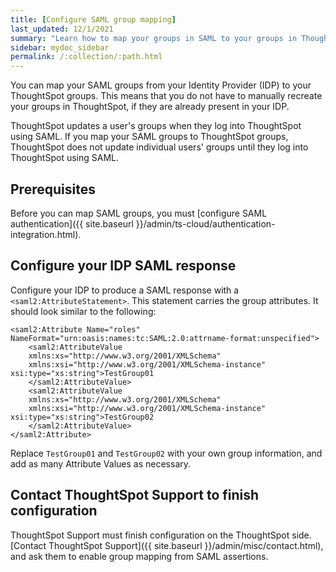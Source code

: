 ```yaml
---
title: [Configure SAML group mapping]
last_updated: 12/1/2021
summary: "Learn how to map your groups in SAML to your groups in ThoughtSpot."
sidebar: mydoc_sidebar
permalink: /:collection/:path.html
---
```

You can map your SAML groups from your Identity Provider (IDP) to your ThoughtSpot groups. This means that you do not have to manually recreate your groups in ThoughtSpot, if they are already present in your IDP.

ThoughtSpot updates a user's groups when they log into ThoughtSpot using SAML. If you map your SAML groups to ThoughtSpot groups, ThoughtSpot does not update individual users' groups until they log into ThoughtSpot using SAML.

## Prerequisites
Before you can map SAML groups, you must [configure SAML authentication]({{ site.baseurl }}/admin/ts-cloud/authentication-integration.html).

## Configure your IDP SAML response
Configure your IDP to produce a SAML response with a `<saml2:AttributeStatement>`. This statement carries the group attributes. It should look similar to the following:

```
<saml2:Attribute Name="roles" NameFormat="urn:oasis:names:tc:SAML:2.0:attrname-format:unspecified">
    <saml2:AttributeValue
    xmlns:xs="http://www.w3.org/2001/XMLSchema"
    xmlns:xsi="http://www.w3.org/2001/XMLSchema-instance" xsi:type="xs:string">TestGroup01
    </saml2:AttributeValue>
    <saml2:AttributeValue
    xmlns:xs="http://www.w3.org/2001/XMLSchema"
    xmlns:xsi="http://www.w3.org/2001/XMLSchema-instance" xsi:type="xs:string">TestGroup02
    </saml2:AttributeValue>
</saml2:Attribute>
```

Replace `TestGroup01` and `TestGroup02` with your own group information, and add as many Attribute Values as necessary.

## Contact ThoughtSpot Support to finish configuration
ThoughtSpot Support must finish configuration on the ThoughtSpot side. [Contact ThoughtSpot Support]({{ site.baseurl }}/admin/misc/contact.html), and ask them to enable group mapping from SAML assertions.
